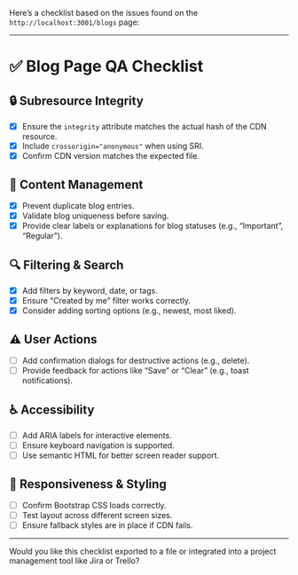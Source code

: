 Here’s a checklist based on the issues found on the `http://localhost:3001/blogs` page:

---

# ✅ Blog Page QA Checklist

## 🔒 Subresource Integrity
- [x] Ensure the `integrity` attribute matches the actual hash of the CDN resource.
- [x] Include `crossorigin="anonymous"` when using SRI.
- [x] Confirm CDN version matches the expected file.

## 📝 Content Management
- [x] Prevent duplicate blog entries.
- [x] Validate blog uniqueness before saving.
- [x] Provide clear labels or explanations for blog statuses (e.g., “Important”, “Regular”).

## 🔍 Filtering & Search
- [x] Add filters by keyword, date, or tags.
- [x] Ensure “Created by me” filter works correctly.
- [x] Consider adding sorting options (e.g., newest, most liked).

## ⚠️ User Actions
- [ ] Add confirmation dialogs for destructive actions (e.g., delete).
- [ ] Provide feedback for actions like “Save” or “Clear” (e.g., toast notifications).

## ♿ Accessibility
- [ ] Add ARIA labels for interactive elements.
- [ ] Ensure keyboard navigation is supported.
- [ ] Use semantic HTML for better screen reader support.

## 📱 Responsiveness & Styling
- [ ] Confirm Bootstrap CSS loads correctly.
- [ ] Test layout across different screen sizes.
- [ ] Ensure fallback styles are in place if CDN fails.

---

Would you like this checklist exported to a file or integrated into a project management tool like Jira or Trello?